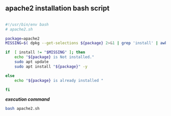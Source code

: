 ## apache2 installation bash script

```bash

#!/usr/bin/env bash
# apache2.sh

package=apache2
MISSING=$( dpkg --get-selections ${package} 2>&1 | grep 'install' | awk '{ print $2 }')

if  [ install != "$MISSING" ]; then
    echo "${package} is Not installed."
    sudo apt update
    sudo apt install "${package}" -y   

else
    echo "${package} is already installed "

fi

```

**_execution command_**

```bash
bash apache2.sh
```
